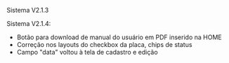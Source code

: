 Sistema V2.1.3

Sistema V2.1.4:
- Botão para download de manual do usuário em PDF inserido na HOME
- Correção nos layouts do checkbox da placa, chips de status
- Campo "data" voltou à tela de cadastro e edição
